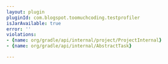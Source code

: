 ```yaml
---
layout: plugin
pluginId: com.blogspot.toomuchcoding.testprofiler
isJarAvailable: true
error: ''
violations:
- {name: org/gradle/api/internal/project/ProjectInternal}
- {name: org/gradle/api/internal/AbstractTask}

---
```

